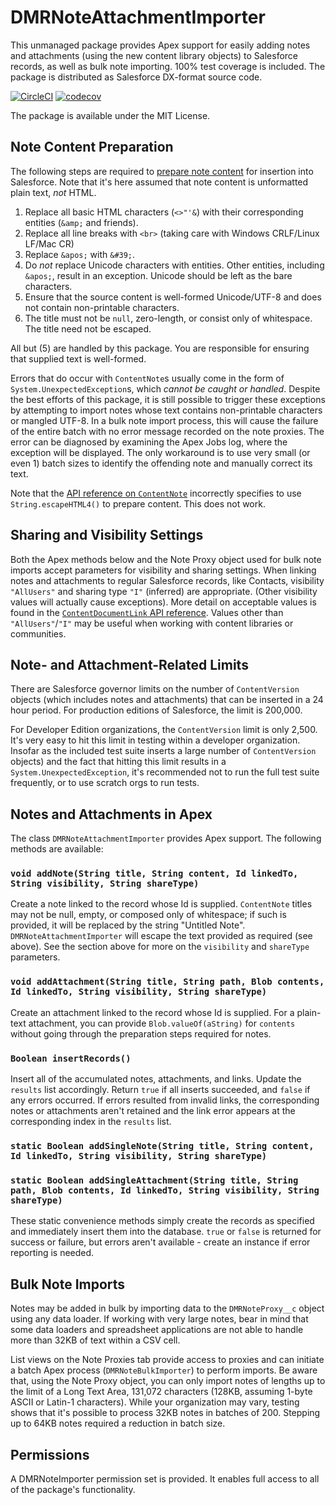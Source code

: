 # DMRNoteAttachmentImporter

This unmanaged package provides Apex support for easily adding notes and attachments (using the new 
content library objects) to Salesforce records, as well as bulk note importing. 100% test coverage is included. The package is distributed as Salesforce DX-format source code.

[![CircleCI](https://circleci.com/gh/davidmreed/DMRNoteAttachmentImporter.svg?style=svg)](https://circleci.com/gh/davidmreed/DMRNoteAttachmentImporter)
[![codecov](https://codecov.io/gh/davidmreed/DMRNoteAttachmentImporter/branch/master/graph/badge.svg)](https://codecov.io/gh/davidmreed/DMRNoteAttachmentImporter)

The package is available under the MIT License.

## Note Content Preparation

The following steps are required to [prepare note content](https://help.salesforce.com/apex/HTViewSolution?id=000230867&language=en_US) for insertion into Salesforce. Note that it's here assumed that note content is unformatted plain text, *not* HTML.

 1. Replace all basic HTML characters (`<>"'&`) with their corresponding entities (`&amp;` and friends).
 2. Replace all line breaks with `<br>` (taking care with Windows CRLF/Linux LF/Mac CR)
 3. Replace `&apos;` with `&#39;`.
 4. Do *not* replace Unicode characters with entities. Other entities, including `&apos;`, result in an exception. Unicode should be left as the bare characters.
 5. Ensure that the source content is well-formed Unicode/UTF-8 and does not contain non-printable characters.
 6. The title must not be `null`, zero-length, or consist only of whitespace. The title need not be escaped.

All but (5) are handled by this package. You are responsible for ensuring that supplied text is well-formed.  

Errors that do occur with `ContentNote`s usually come in the form of `System.UnexpectedException`s, which *cannot be caught or handled*. Despite the best efforts of this package, it is still possible to trigger these exceptions by attempting to import notes whose text contains non-printable characters or mangled UTF-8. In a bulk note import process, this will cause the failure of the entire batch with no error message recorded on the note proxies. The error can be diagnosed by examining the Apex Jobs log, where the exception will be displayed. The only workaround is to use very small (or even 1) batch sizes to identify the offending note and manually correct its text.

Note that the [API reference on `ContentNote`](https://developer.salesforce.com/docs/atlas.en-us.api.meta/api/sforce_api_objects_contentnote.htm) incorrectly specifies to use `String.escapeHTML4()` to prepare content. This does not work.

## Sharing and Visibility Settings

Both the Apex methods below and the Note Proxy object used for bulk note imports accept parameters for visibility and sharing settings. When linking notes and attachments to regular Salesforce records, like Contacts, visibility `"AllUsers"` and sharing type `"I"` (inferred) are appropriate. (Other visibility values will actually cause exceptions). More detail on acceptable values is found in the [`ContentDocumentLink` API reference](https://developer.salesforce.com/docs/atlas.en-us.api.meta/api/sforce_api_objects_contentdocumentlink.htm). Values other than `"AllUsers"`/`"I"` may be useful when working with content libraries or communities.

## Note- and Attachment-Related Limits

There are Salesforce governor limits on the number of `ContentVersion` objects (which includes notes and attachments) that can be inserted in a 24 hour period. For production editions of Salesforce, the limit is 200,000. 

For Developer Edition organizations, the `ContentVersion` limit is only 2,500. It's very easy to hit this limit in testing within a developer organization. Insofar as the included test suite inserts a large number of `ContentVersion` objects) and the fact that hitting this limit results in a `System.UnexpectedException`, it's recommended not to run the full test suite frequently, or to use scratch orgs to run tests.

## Notes and Attachments in Apex

The class `DMRNoteAttachmentImporter` provides Apex support. The following methods are available:

### `void addNote(String title, String content, Id linkedTo, String visibility, String shareType)`

Create a note linked to the record whose Id is supplied. `ContentNote` titles may not be null, empty, or composed only of whitespace; if such is provided, it will be replaced by the string "Untitled Note". `DMRNoteAttachmentImporter` will escape the text provided as required (see above). See the section above for more on the `visibility` and `shareType` parameters.

### `void addAttachment(String title, String path, Blob contents, Id linkedTo, String visibility, String shareType)`

Create an attachment linked to the record whose Id is supplied. For a plain-text attachment, you can provide `Blob.valueOf(aString)` for `contents` without going through the preparation steps required for notes.

### `Boolean insertRecords()`

Insert all of the accumulated notes, attachments, and links. Update the `results` list accordingly. Return `true` if all inserts succeeded, and `false` if any errors occurred. If errors resulted from invalid links, the corresponding notes or attachments aren't retained and the link error appears at the corresponding index in the `results` list.

### `static Boolean addSingleNote(String title, String content, Id linkedTo, String visibility, String shareType)`
### `static Boolean addSingleAttachment(String title, String path, Blob contents, Id linkedTo, String visibility, String shareType)`

These static convenience methods simply create the records as specified and immediately insert them into the database. `true` or `false` is returned for success or failure, but errors aren't available - create an instance if error reporting is needed.

## Bulk Note Imports

Notes may be added in bulk by importing data to the `DMRNoteProxy__c` object using any data loader. If working with very large notes, bear in mind that some data loaders and spreadsheet applications are not able to handle more than 32KB of text within a CSV cell.

List views on the Note Proxies tab provide access to proxies and can initiate a batch Apex process (`DMRNoteBulkImporter`) to perform imports. Be aware that, using the Note Proxy object, you can only import notes of lengths up to the limit of a Long Text Area, 131,072 characters (128KB, assuming 1-byte ASCII or Latin-1 characters). While your organization may vary, testing shows that it's possible to process 32KB notes in batches of 200. Stepping up to 64KB notes required a reduction in batch size.

## Permissions

A DMRNoteImporter permission set is provided. It enables full access to all of the package's functionality.
